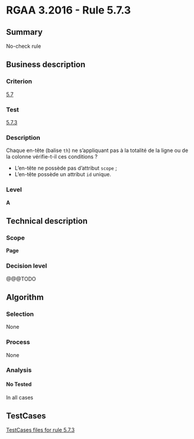# RGAA 3.2016 - Rule 5.7.3

## Summary
No-check rule


## Business description

### Criterion
[5.7](http://references.modernisation.gouv.fr/rgaa-accessibilite/criteres.html#crit-5-7)

### Test
[5.7.3](http://references.modernisation.gouv.fr/rgaa-accessibilite/criteres.html#test-5-7-3)

### Description
<div lang="fr">Chaque en-t&#xEA;te (balise <code lang="en">th</code>) ne s&#x2019;appliquant pas &#xE0; la totalit&#xE9; de la ligne ou de la colonne v&#xE9;rifie-t-il ces conditions&nbsp;? <ul><li>L&#x2019;en-t&#xEA;te ne poss&#xE8;de pas d&#x2019;attribut <code lang="en">scope</code>&nbsp;;</li> <li>L&#x2019;en-t&#xEA;te poss&#xE8;de un attribut <code lang="en">id</code> unique.</li> </ul></div>

### Level
**A**


## Technical description

### Scope
**Page**

### Decision level
@@@TODO


## Algorithm

### Selection
None

### Process
None

### Analysis

#### No Tested
In all cases


##  TestCases

[TestCases files for rule 5.7.3](https://github.com/Asqatasun/Asqatasun/tree/develop/rules/rules-rgaa3.2016/src/test/resources/testcases/rgaa32016/Rgaa32016Rule050703/)



